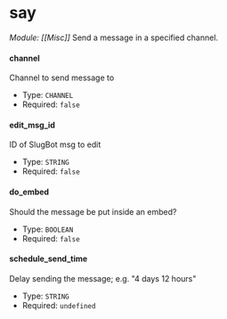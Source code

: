 # say
*Module: [[Misc]]*
Send a message in a specified channel.
#### channel
Channel to send message to
- Type: `CHANNEL`
- Required: `false`
#### edit_msg_id
ID of SlugBot msg to edit
- Type: `STRING`
- Required: `false`
#### do_embed
Should the message be put inside an embed?
- Type: `BOOLEAN`
- Required: `false`
#### schedule_send_time
Delay sending the message; e.g. "4 days 12 hours"
- Type: `STRING`
- Required: `undefined`